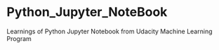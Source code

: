 # Python_Jupyter_NoteBook
Learnings of Python Jupyter Notebook from Udacity Machine Learning Program
